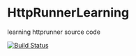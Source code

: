 # HttpRunnerLearning
learning httprunner source code

[![Build Status](https://travis-ci.org/kfusac/HttpRunnerLearning.svg?branch=master)](https://travis-ci.org/kfusac/HttpRunnerLearning)
